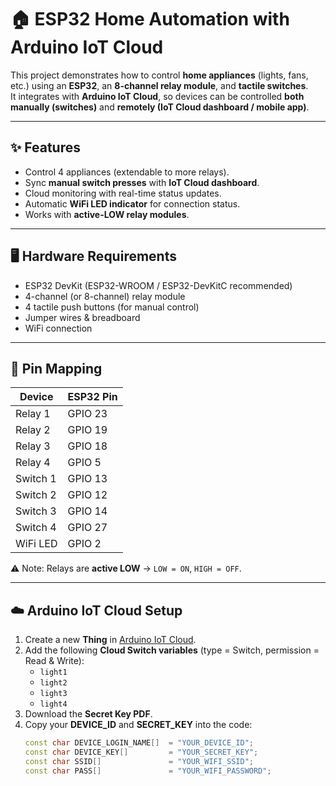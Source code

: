 # 🏠 ESP32 Home Automation with Arduino IoT Cloud

This project demonstrates how to control **home appliances** (lights, fans, etc.) using an **ESP32**, an **8-channel relay module**, and **tactile switches**.  
It integrates with **Arduino IoT Cloud**, so devices can be controlled **both manually (switches)** and **remotely (IoT Cloud dashboard / mobile app)**.

---

## ✨ Features
- Control 4 appliances (extendable to more relays).  
- Sync **manual switch presses** with **IoT Cloud dashboard**.  
- Cloud monitoring with real-time status updates.  
- Automatic **WiFi LED indicator** for connection status.  
- Works with **active-LOW relay modules**.  

---

## 🖥️ Hardware Requirements
- ESP32 DevKit (ESP32-WROOM / ESP32-DevKitC recommended)  
- 4-channel (or 8-channel) relay module  
- 4 tactile push buttons (for manual control)  
- Jumper wires & breadboard  
- WiFi connection  

---

## 📌 Pin Mapping

| Device       | ESP32 Pin |
|--------------|-----------|
| Relay 1      | GPIO 23   |
| Relay 2      | GPIO 19   |
| Relay 3      | GPIO 18   |
| Relay 4      | GPIO 5    |
| Switch 1     | GPIO 13   |
| Switch 2     | GPIO 12   |
| Switch 3     | GPIO 14   |
| Switch 4     | GPIO 27   |
| WiFi LED     | GPIO 2    |

⚠️ Note: Relays are **active LOW** → `LOW = ON`, `HIGH = OFF`.

---

## ☁️ Arduino IoT Cloud Setup
1. Create a new **Thing** in [Arduino IoT Cloud](https://create.arduino.cc/iot/).  
2. Add the following **Cloud Switch variables** (type = Switch, permission = Read & Write):  
   - `light1`  
   - `light2`  
   - `light3`  
   - `light4`  
3. Download the **Secret Key PDF**.  
4. Copy your **DEVICE_ID** and **SECRET_KEY** into the code:  
   ```cpp
   const char DEVICE_LOGIN_NAME[]  = "YOUR_DEVICE_ID";
   const char DEVICE_KEY[]         = "YOUR_SECRET_KEY";
   const char SSID[]               = "YOUR_WIFI_SSID";
   const char PASS[]               = "YOUR_WIFI_PASSWORD";
